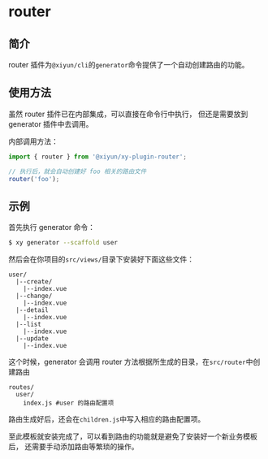 # router

## 简介
router 插件为`@xiyun/cli`的`generator`命令提供了一个自动创建路由的功能。

## 使用方法

虽然 router 插件已在内部集成，可以直接在命令行中执行，
但还是需要放到 generator 插件中去调用。

内部调用方法：
```js
import { router } from '@xiyun/xy-plugin-router';

// 执行后，就会自动创建好 foo 相关的路由文件
router('foo');
```

## 示例

首先执行 generator 命令：
```bash
$ xy generator --scaffold user
```
然后会在你项目的`src/views/`目录下安装好下面这些文件：
```
user/
  |--create/
    |--index.vue
  |--change/
    |--index.vue
  |--detail
    |--index.vue
  |--list
    |--index.vue
  |--update
    |--index.vue
```

这个时候，generator 会调用 router 方法根据所生成的目录，在`src/router`中创建路由
```
routes/  
  user/
    index.js #user 的路由配置项
```
路由生成好后，还会在`children.js`中写入相应的路由配置项。

至此模板就安装完成了，可以看到路由的功能就是避免了安装好一个新业务模板后，
还需要手动添加路由等繁琐的操作。
